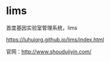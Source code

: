 # lims
首度基因实验室管理系统，lims

https://luhuiorg.github.io/lims/index.html

官网：http://www.shoudujiyin.com/



